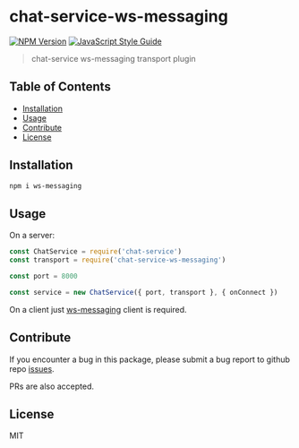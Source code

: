 # chat-service-ws-messaging

[![NPM Version](https://badge.fury.io/js/chat-service-ws-messaging.svg)](https://badge.fury.io/js/chat-service-ws-messaging)
[![JavaScript Style Guide](https://img.shields.io/badge/code%20style-standard-brightgreen.svg)](http://standardjs.com/)

> chat-service ws-messaging transport plugin

## Table of Contents

- [Installation](#installation)
- [Usage](#usage)
- [Contribute](#contribute)
- [License](#license)

## Installation

```sh
npm i ws-messaging
```

## Usage

On a server:

```javascript
const ChatService = require('chat-service')
const transport = require('chat-service-ws-messaging')

const port = 8000

const service = new ChatService({ port, transport }, { onConnect })
```

On a client just [ws-messaging](https://github.com/an-sh/ws-messaging)
client is required.

## Contribute

If you encounter a bug in this package, please submit a bug report to
github repo
[issues](https://github.com/an-sh/chat-service-ws-messaging/issues).

PRs are also accepted.

## License

MIT
